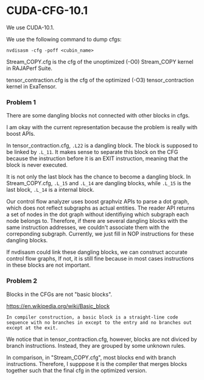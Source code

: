 # CUDA-CFG-10.1

We use CUDA-10.1.

We use the following command to dump cfgs:

    nvdisasm -cfg -poff <cubin_name>

Stream\_COPY.cfg is the cfg of the unoptimized (-O0) Stream\_COPY kernel in RAJAPerf Suite.

tensor\_contraction.cfg is the cfg of the optimized (-O3) tensor\_contraction kernel in ExaTensor.

### Problem 1

There are some dangling blocks not connected with other blocks in cfgs.

I am okay with the current representation because the problem is really with boost APIs. 

In tensor\_contraction.cfg, `.L22` is a dangling block. The block is supposed to be linked by `.L_11`. It makes sense to separate this block on the CFG because the instruction before it is an EXIT instruction, meaning that the block is never executed.

It is not only the last block has the chance to become a dangling block. In Stream\_COPY.cfg, `.L_15` and `.L_14` are dangling blocks, while `.L_15` is the last block, `.L_14` is a internal block.

Our control flow analyzer uses boost graphviz APIs to parse a dot graph, which does not reflect subgraphs as actual entities. The reader API returns a set of nodes in the dot graph without identifiying which subgraph each node belongs to. Therefore, if there are several dangling blocks with the same instruction addresses, we couldn't associate them with the correponding subgraph. Currently, we just fill in NOP instructions for these dangling blocks.

If nvdisasm could link these dangling blocks, we can construct accurate control flow graphs, If not, it is still fine because in most cases instructions in these blocks are not important.

### Problem 2

Blocks in the CFGs are not "basic blocks".

https://en.wikipedia.org/wiki/Basic_block

    In compiler construction, a basic block is a straight-line code sequence with no branches in except to the entry and no branches out except at the exit.

We notice that in tensor\_contraction.cfg, however, blocks are not diviced by branch instructions. Instead, they are grouped by some unknown rules. 

In comparison, in "Stream\_COPY.cfg", most blocks end with branch instructions. Therefore, I supppose it is the compiler that merges blocks together such that the final cfg in the optimized version.
